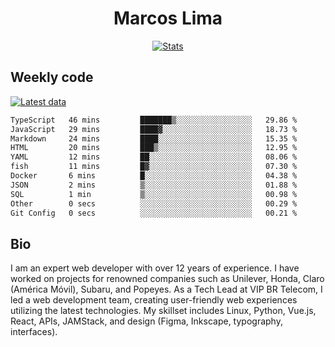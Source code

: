 <div align="center">
  <h1>Marcos Lima</h1>
  
  <a href="https://skvggor.dev">
    <img src="https://github.com/skvggor/skvggor/assets/958723/3c85f137-8d74-4cc8-a2b1-877784f3e44d" alt="Stats" />
  </a>
</div>

## Weekly code

[![Latest data](https://github.com/skvggor/skvggor/actions/workflows/main.yml/badge.svg)](https://github.com/skvggor/skvggor/actions/workflows/main.yml)

<!--START_SECTION:waka-->

```txt
TypeScript   46 mins         ███████▒░░░░░░░░░░░░░░░░░   29.86 %
JavaScript   29 mins         ████▓░░░░░░░░░░░░░░░░░░░░   18.73 %
Markdown     24 mins         ████░░░░░░░░░░░░░░░░░░░░░   15.35 %
HTML         20 mins         ███▒░░░░░░░░░░░░░░░░░░░░░   12.95 %
YAML         12 mins         ██░░░░░░░░░░░░░░░░░░░░░░░   08.06 %
fish         11 mins         █▓░░░░░░░░░░░░░░░░░░░░░░░   07.30 %
Docker       6 mins          █░░░░░░░░░░░░░░░░░░░░░░░░   04.38 %
JSON         2 mins          ▒░░░░░░░░░░░░░░░░░░░░░░░░   01.88 %
SQL          1 min           ▒░░░░░░░░░░░░░░░░░░░░░░░░   00.98 %
Other        0 secs          ░░░░░░░░░░░░░░░░░░░░░░░░░   00.29 %
Git Config   0 secs          ░░░░░░░░░░░░░░░░░░░░░░░░░   00.21 %
```

<!--END_SECTION:waka-->

## Bio

<p>I am an expert web developer with over 12 years of experience. I have worked on projects for renowned companies such as Unilever, Honda, Claro (América Móvil), Subaru, and Popeyes. As a Tech Lead at VIP BR Telecom, I led a web development team, creating user-friendly web experiences utilizing the latest technologies. My skillset includes Linux, Python, Vue.js, React, APIs, JAMStack, and design (Figma, Inkscape, typography, interfaces).</p>

<!-- </details> -->

<!-- <div align="center">
  <h2>🤖 Recent Code Activity</h2>
  <img width="500" src="https://github-readme-stats.vercel.app/api/wakatime?username=skvggor&hide_title=true&layout=compact&theme=transparent" alt="Wakatime Stats" />
</div>

<br>

<div align="center">
  <h2>📈 GitHub Stats</h2>
  <img width="500" src="https://github-readme-stats.vercel.app/api?username=skvggor&show_icons=true&theme=transparent&hide_title=true&count_private=true" alt="GitHub Stats" />
</div>
 -->
